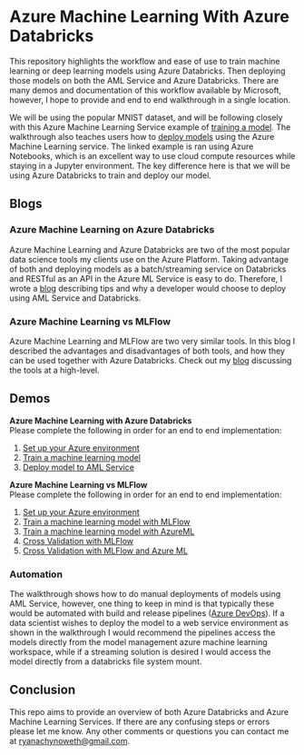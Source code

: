 # Azure Machine Learning With Azure Databricks
This repository highlights the workflow and ease of use to train machine learning or deep learning models using Azure Databricks. Then deploying those models on both the AML Service and Azure Databricks. There are many demos and documentation of this workflow available by Microsoft, however, I hope to provide and end to end walkthrough in a single location.   

We will be using the popular MNIST dataset, and will be following closely with this Azure Machine Learning Service example of [training a model](https://github.com/Azure/MachineLearningNotebooks/blob/master/tutorials/img-classification-part1-training.ipynb). The walkthrough also teaches users how to [deploy models](https://github.com/Azure/MachineLearningNotebooks/blob/fb6a73a7906bcde374887c8fafbce7ae290db435/tutorials/img-classification-part2-deploy.ipynb) using the Azure Machine Learning service. The linked example is ran using Azure Notebooks, which is an excellent way to use cloud compute resources while staying in a Jupyter environment. The key difference here is that we will be using Azure Databricks to train and deploy our model.   

## Blogs

### Azure Machine Learning on Azure Databricks
Azure Machine Learning and Azure Databricks are two of the most popular data science tools my clients use on the Azure Platform. Taking advantage of both and deploying models as a batch/streaming service on Databricks and RESTful as an API in the Azure ML Service is easy to do. Therefore, I wrote a [blog](https://ryansdataspot.com/2019/02/08/azure-machine-learning-services-and-azure-databricks/) describing tips and why a developer would choose to deploy using AML Service and Databricks.  

### Azure Machine Learning vs MLFlow
Azure Machine Learning and MLFlow are two very similar tools. In this blog I described the advantages and disadvantages of both tools, and how they can be used together with Azure Databricks. Check out my [blog](https://ryansdataspot.com/2019/08/07/azure-machine-learning-vs-mlflow/) discussing the tools at a high-level. 


## Demos

**Azure Machine Learning with Azure Databricks**  
Please complete the following in order for an end to end implementation:  
1. [Set up your Azure environment](./AzureMLWithAzureDatabricks/walkthrough/01_SetUpAzureEnvironment)
1. [Train a machine learning model](./AzureMLWithAzureDatabricks/walkthrough/02_TrainModel.md)
1. [Deploy model to AML Service](./AzureMLWithAzureDatabricks/walkthrough/03_DeployModel.md)

**Azure Machine Learning vs MLFlow**  
Please complete the following in order for an end to end implementation:  
1. [Set up your Azure environment](./AzureMLvsMLFlow/Docs/00_SetUpAzureEnvironment.md)
1. [Train a machine learning model with MLFlow](./AzureMLvsMLFlow/Docs/01_TrainWithMLFlow.md)
1. [Train a machine learning model with AzureML](./AzureMLvsMLFlow/Docs/02_TrainWithAzureML.md)
1. [Cross Validation with MLFlow](./AzureMLvsMLFlow/Docs/02_TrainWithAzureML.md)
1. [Cross Validation with MLFlow and Azure ML](./AzureMLvsMLFlow/Docs/04_TrainWithBoth.md)

### Automation
The walkthrough shows how to do manual deployments of models using AML Service, however, one thing to keep in mind is that typically these would be automated with build and release pipelines ([Azure DevOps](https://azure.microsoft.com/en-us/services/devops/)). If a data scientist wishes to deploy the model to a web service environment as shown in the walkthrough I would recommend the pipelines access the models directly from the model management azure machine learning workspace, while if a streaming solution is desired I would access the model directly from a databricks file system mount. 

## Conclusion
This repo aims to provide an overview of both Azure Databricks and Azure Machine Learning Services. If there are any confusing steps or errors please let me know. Any other comments or questions you can contact me at ryanachynoweth@gmail.com.
